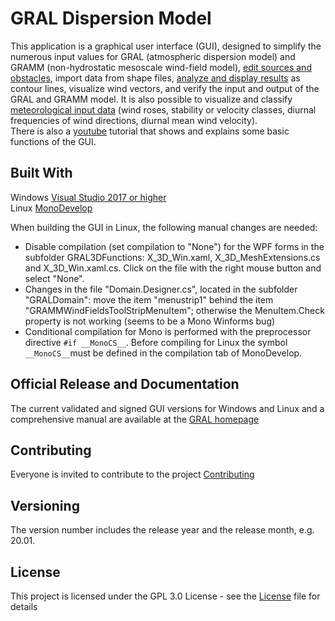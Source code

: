 # GRAL Dispersion Model<br>
This application is a graphical user interface (GUI), designed to simplify the numerous input values for GRAL (atmospheric dispersion model) and GRAMM (non-hydrostatic mesoscale wind-field model), [edit sources and obstacles](ReadMe/Items.md), import data from shape files, [analyze and display results](ReadMe/Maps.md) as contour lines, visualize wind vectors, and verify the input and output of the GRAL and GRAMM model. It is also possible to visualize and classify [meteorological input data](ReadMe/WindAnalysis.md) (wind roses, stability or velocity classes, diurnal frequencies of wind directions, diurnal mean wind velocity).<br>
There is also a [youtube](https://www.youtube.com/watch?v=vfEVl-j4P5s) tutorial that shows and explains some basic functions of the GUI.<br>

## Built With
Windows [Visual Studio 2017 or higher](https://visualstudio.microsoft.com/de/downloads/) <br>
Linux  [MonoDevelop](https://www.monodevelop.com/) <br>

When building the GUI in Linux, the following manual changes are needed:
* Disable compilation (set compilation to "None") for the WPF forms in the subfolder GRAL3DFunctions: X_3D_Win.xaml, X_3D_MeshExtensions.cs and X_3D_Win.xaml.cs. Click on the file with the right mouse button and select "None".
* Changes in the file "Domain.Designer.cs", located in the subfolder "GRALDomain": move the item "menustrip1" behind the item "GRAMMWindFieldsToolStripMenuItem"; otherwise the MenuItem.Check property is not working (seems to be a Mono Winforms bug)
* Conditional compilation for Mono is performed with the preprocessor directive `#if __MonoCS__`. Before compiling for Linux the symbol `__MonoCS__`must be defined in the compilation tab of MonoDevelop.

## Official Release and Documentation
The current validated and signed GUI versions for Windows and Linux and a comprehensive manual are available at the [GRAL homepage](http://lampz.tugraz.at/~gral/)

## Contributing
Everyone is invited to contribute to the project [Contributing](Contributing.md)
 
## Versioning
The version number includes the release year and the release month, e.g. 20.01.

## License
This project is licensed under the GPL 3.0 License - see the [License](License.md) file for details
